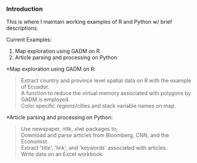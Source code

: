 ### Introduction  
This is where I maintain working examples of R and Python w/ brief descriptions.

Current Examples:  
1. Map exploration using GADM on R    
2. Article parsing and processing on Python  

  *Map exploration using GADM on R:  
>Extract country and province level spatial data on R with the example of Ecuador.   
A function to reduce the virtual memory associated with polygons by GADM is employed.  
Color specific regions/cities and stack variable names on map.  
  
  *Article parsing and processing on Python:    
>Use newspaper, nltk, xlwt packages to;    
Download and parse articles from Bloomberg, CNN, and the Economist.    
Extract 'title', 'link', and 'keywords' associated with articles.  
Write data on an Excel workbook. 
